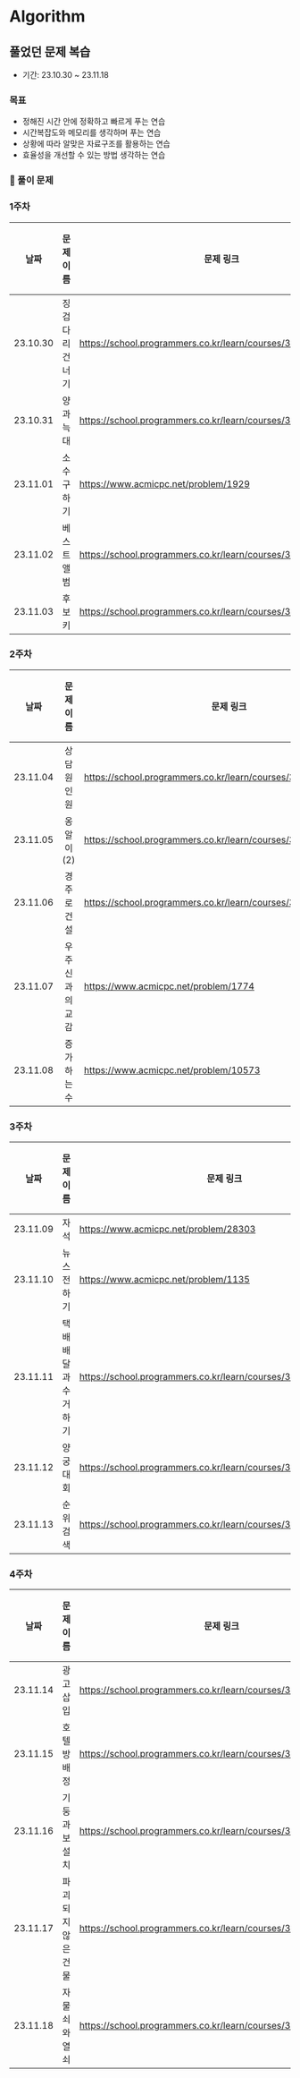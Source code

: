 # Algorithm

## 풀었던 문제 복습 
- 기간: 23.10.30 ~ 23.11.18
  
### 목표
- 정해진 시간 안에 정확하고 빠르게 푸는 연습
- 시간복잡도와 메모리를 생각하며 푸는 연습
- 상황에 따라 알맞은 자료구조를 활용하는 연습
- 효율성을 개선할 수 있는 방법 생각하는 연습

### 📑 풀이 문제

### 1주차

| 날짜   | 문제 이름 | 문제 링크                                       | 완료| 다시 풀 문제|
| :------: | :-------: |-------------------------------------------- | :--:| :--:|
| 23.10.30 | 징검다리 건너기 | https://school.programmers.co.kr/learn/courses/30/lessons/64062 |&#9745;||
| 23.10.31 | 양과 늑대 | https://school.programmers.co.kr/learn/courses/30/lessons/92343 |&#9745;|&#9745;|
| 23.11.01 | 소수 구하기 | https://www.acmicpc.net/problem/1929 |&#9745;||
| 23.11.02 | 베스트 앨범 | https://school.programmers.co.kr/learn/courses/30/lessons/42579 |&#9745;||
| 23.11.03 | 후보키 | https://school.programmers.co.kr/learn/courses/30/lessons/42890 |&#9745;|&#9745;|

### 2주차

| 날짜   | 문제 이름 | 문제 링크                                       |완료| 다시 풀 문제|
| :------: | :-------: |-------------------------------------------- | :--:| :--:|
| 23.11.04 | 상담원 인원 |https://school.programmers.co.kr/learn/courses/30/lessons/214288|&#9745;|&#9745;|
| 23.11.05 | 옹알이(2) |https://school.programmers.co.kr/learn/courses/30/lessons/133499|&#9745;||
| 23.11.06 | 경주로 건설 | https://school.programmers.co.kr/learn/courses/30/lessons/67259 |||
| 23.11.07 | 우주신과의 교감 | https://www.acmicpc.net/problem/1774 |&#9745;|&#9745;|
| 23.11.08 | 증가하는 수 | https://www.acmicpc.net/problem/10573 |||


### 3주차

| 날짜   | 문제 이름 | 문제 링크                                       |완료| 다시 풀 문제|
| :------: | :-------: |-------------------------------------------- | :--:| :--:|
| 23.11.09 | 자석 |https://www.acmicpc.net/problem/28303 |||
| 23.11.10 | 뉴스 전하기 | https://www.acmicpc.net/problem/1135 |||
| 23.11.11 | 택배 배달과 수거하기 | https://school.programmers.co.kr/learn/courses/30/lessons/150369 |||
| 23.11.12 | 양궁대회 | https://school.programmers.co.kr/learn/courses/30/lessons/92342 |||
| 23.11.13 | 순위검색 | https://school.programmers.co.kr/learn/courses/30/lessons/72412 |||

### 4주차

| 날짜   | 문제 이름 | 문제 링크                                       |완료| 다시 풀 문제|
| :------: | :-------: |-------------------------------------------- | :--:| :--:|
| 23.11.14 | 광고 삽입 | https://school.programmers.co.kr/learn/courses/30/lessons/72414 |||
| 23.11.15 | 호텔 방 배정 | https://school.programmers.co.kr/learn/courses/30/lessons/64063 |||
| 23.11.16 | 기둥과 보 설치 | https://school.programmers.co.kr/learn/courses/30/lessons/60061 |||
| 23.11.17 | 파괴되지 않은 건물 | https://school.programmers.co.kr/learn/courses/30/lessons/92344 |||
| 23.11.18 | 자물쇠와 열쇠 | https://school.programmers.co.kr/learn/courses/30/lessons/60059 |||

